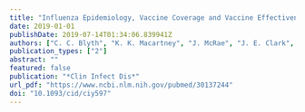 ```yaml
---
title: "Influenza Epidemiology, Vaccine Coverage and Vaccine Effectiveness in Children Admitted to Sentinel Australian Hospitals in 2017: Results from the PAEDS-FluCAN Collaboration"
date: 2019-01-01
publishDate: 2019-07-14T01:34:06.839941Z
authors: ["C. C. Blyth", "K. K. Macartney", "J. McRae", "J. E. Clark", "H. S. Marshall", "J. Buttery", "J. R. Francis", "T. Kotsimbos", "P. M. Kelly", "A. C. Cheng", "Surveillance Paediatric Active Enhanced Disease", "Collaboration Influenza Complications Alert Network"]
publication_types: ["2"]
abstract: ""
featured: false
publication: "*Clin Infect Dis*"
url_pdf: "https://www.ncbi.nlm.nih.gov/pubmed/30137244"
doi: "10.1093/cid/ciy597"
---
```

